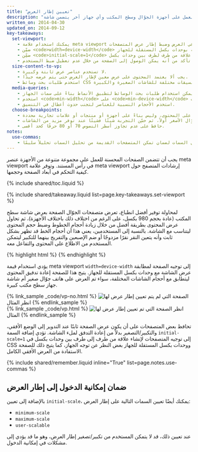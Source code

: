 ```yaml
---
title: "تعيين إطار العرض"
description: "لم تتم تهيئة معظم محتوى الويب للعمل على هذه التجارب متعددة الأجهزة. إلا أنه يمكنك التعرف على أساسيات تصميم موقع ويب يمكنه العمل على أجهزة الجوّال وسطح المكتب وأي جهاز آخر يتضمن شاشة."
written_on: 2014-04-30
updated_on: 2014-09-12
key-takeaways:
  set-viewport:
    - يمكنك استخدام علامة meta viewport للتحكم في العرض وضبط إطار عرض المتصفحات.
    - ضمِّن <code>width=device-width</code> لمطابقة عرض الشاشة بوحدات بكسل المستقلة للجهاز.
    - ضمِّن <code>initial-scale=1</code> لإنشاء علاقة من طرف لطرف بين وحدات بكسل CSS ووحدات بكسل المستقلة للجهاز.
    - تأكد من أنه يمكن الوصول إلى الصفحة من خلال عدم تعطيل ضبط المستخدم.
  size-content-to-vp:
    - لا تستخدم عناصر عرض ثابتة وكبيرة.
    - يجب ألا يعتمد المحتوى على عرض معين لإطار العرض حتى يتم عرضه جيدًا.
    - استخدم طلبات بحث وسائط CSS لتطبيق تنسيقات مختلفة للشاشات الصغيرة والكبيرة.
  media-queries:
    - يمكن استخدام طلبات بحث الوسائط لتطبيق الأنماط بناءً على سمات الجهاز.
    - استخدم <code>min-width</code> على <code>min-device-width</code> للتأكد من تجربة البحث.
    - استخدم الأحجام النسبية للعناصر لتجنب حدوث أعطال في التنسيق.
  choose-breakpoints:
    - أنشئ نقاط الفصل بناءً على المحتوى، وليس بناءً على أجهزة أو منتجات أو علامات تجارية محددة.
    - ابدأ التصميم لأجهزة الجوّال الأصغر أولاً، ثم حسِّن التجربة شيئًا فشيئًا عند توفر مزيد من الشاشات.
    - حافظ على عدم تجاوز أسطر النصوص 70 أو 80 حرفًا كحد أقصى.
notes:
  use-commas:
    - استخدم فاصلة لفصل السمات لضمان تمكن المتصفحات القديمة من تحليل السمات تحليلاً سليمًا.
---
```

<p class="intro">
  يجب أن تتضمن الصفحات المحسنة للعمل على مجموعة متنوعة من الأجهزة عنصر meta viewport في رأس المستند.  وتوفر علامة meta viewport إرشادات المتصفح حول كيفية التحكم في أبعاد الصفحة وحجمها.
</p>

{% include shared/toc.liquid %}

{% include shared/takeaway.liquid list=page.key-takeaways.set-viewport %}

لمحاولة توفير أفضل انطباع، تعرض متصفحات الجوّال الصفحة بعرض شاشة سطح المكتب (عادة بحجم 980 بكسل، على الرغم من اختلاف ذلك باختلاف الأجهزة)، ثم تحاول عرض المحتوى بطريقة أفضل من خلال زيادة أحجام الخطوط وضبط حجم المحتوى ليتناسب مع الشاشة.  بالنسبة إلى المستخدمين، يعني هذا أن أحجام الخط قد تظهر بشكل ثابت وأنه يتعين النقر نقرًا مزدوجًا أو ضم الإصبعين والتفريج بينهما للتكبير ليتمكن المستخدم من الاطلاع على المحتوى والتفاعل معه.

{% highlight html %}
<meta name="viewport" content="width=device-width, initial-scale=1.0">
{% endhighlight %}


يؤدي استخدام قيمة meta viewport `width=device-width` إلى توجيه الصفحة لمطابقة عرض الشاشة مع وحدات بكسل المستقلة للجهاز. يتيح هذا للصفحة إعادة تدفيق المحتوى ليتطابق مع أحجام الشاشات المختلفة، سواء تم العرض على هاتف جوّال صغير أم شاشة جهاز سطح مكتب كبيرة.

<div class="mdl-grid">
  <div class="mdl-cell mdl-cell--6--col">
    {% link_sample _code/vp-no.html %}
      <img src="imgs/no-vp.png" class="smaller-img" srcset="imgs/no-vp.png 1x, imgs/no-vp-2x.png 2x" alt="الصفحة التي لم يتم تعيين إطار عرض لها">
      انظر المثال
    {% endlink_sample %}
  </div>
  <div class="mdl-cell mdl-cell--6--col">
    {% link_sample _code/vp.html %}
      <img src="imgs/vp.png" class="smaller-img"  srcset="imgs/vp.png 1x, imgs/vp-2x.png 2x" alt="الصفحة التي تم تعيين إطار عرض لها">
      انظر المثال
    {% endlink_sample %}
  </div>
</div>

تحافظ بعض المتصفحات على أن يكون عرض الصفحة ثابتًا عند التدوير إلى الوضع الأفقي، والتكبير/التصغير بدلاً من إعادة التدفق لملء الشاشة. تؤدي إضافة السمة `initial-scale=1` إلى توجيه المتصفحات لإنشاء علاقة من طرف إلى طرف بين وحدات بكسل في CSS ووحدات بكسل المستقلة للجهاز بغض النظر عن توجه الجهاز، كما يتيح ذلك للصفحة الاستفادة من العرض الأفقي الكامل.

{% include shared/remember.liquid inline="True" list=page.notes.use-commas %}

## ضمان إمكانية الدخول إلى إطار العرض

بالإضافة إلى تعيين `initial-scale`، يمكنك أيضًا تعيين السمات التالية على إطار العرض:

* `minimum-scale`
* `maximum-scale`
* `user-scalable`

عند تعيين ذلك، قد لا يتمكن المستخدم من تكبير/تصغير إطار العرض، وهو ما قد يؤدي إلى مشكلات في إمكانية الدخول.




